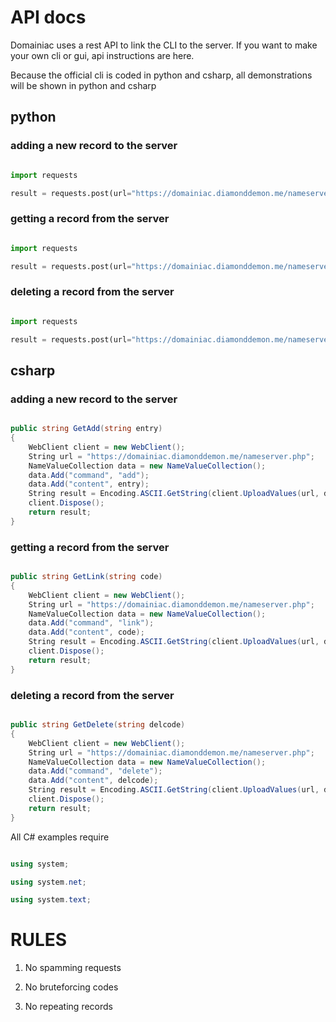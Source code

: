 # API docs

Domainiac uses a rest API to link the CLI to the server. If you want to make your own cli or gui, api instructions are here.

Because the official cli is coded in python and csharp, all demonstrations will be shown in python and csharp

## python

### adding a new record to the server

```python

import requests

result = requests.post(url="https://domainiac.diamonddemon.me/nameserver.php", data={"command": "add", "content": DOMAIN + IP}).text

```

### getting a record from the server

```python

import requests

result = requests.post(url="https://domainiac.diamonddemon.me/nameserver.php", data={"command": "link", "content": CODE}).text

```

### deleting a record from the server

```python

import requests

result = requests.post(url="https://domainiac.diamonddemon.me/nameserver.php", data={"command": "delete", "content": DELETECODE}).text

```

## csharp

### adding a new record to the server

```csharp

public string GetAdd(string entry)
{
    WebClient client = new WebClient();
    String url = "https://domainiac.diamonddemon.me/nameserver.php";
    NameValueCollection data = new NameValueCollection();
    data.Add("command", "add");
    data.Add("content", entry);
    String result = Encoding.ASCII.GetString(client.UploadValues(url, data));
    client.Dispose();
    return result;
}

```

### getting a record from the server

```csharp

public string GetLink(string code)
{
    WebClient client = new WebClient();
    String url = "https://domainiac.diamonddemon.me/nameserver.php";
    NameValueCollection data = new NameValueCollection();
    data.Add("command", "link");
    data.Add("content", code);
    String result = Encoding.ASCII.GetString(client.UploadValues(url, data));
    client.Dispose();
    return result;
}

```

### deleting a record from the server

```csharp

public string GetDelete(string delcode)
{
    WebClient client = new WebClient();
    String url = "https://domainiac.diamonddemon.me/nameserver.php";
    NameValueCollection data = new NameValueCollection();
    data.Add("command", "delete");
    data.Add("content", delcode);
    String result = Encoding.ASCII.GetString(client.UploadValues(url, data));
    client.Dispose();
    return result;
}

```

All C# examples require 

```csharp

using system;

using system.net;

using system.text;

```

# RULES

1. No spamming requests

2. No bruteforcing codes

3. No repeating records
